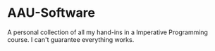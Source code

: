 # AAU-Software
A personal collection of all my hand-ins in a Imperative Programming course. I can't guarantee everything works. 
